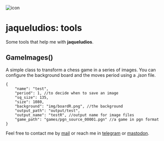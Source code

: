 ![icon](https://gitlab.com/azarte/jaqueludios/-/raw/themoststable/public/assets/img/logo_64.png)
# jaqueludios: tools

Some tools that help me with **jaqueludios**.  

## GameImages()

A simple class to transform a chess game in a series of images. You can configure the background
board and the moves period using a *.json* file.  

```
{
	"name": "test",
	"period": 1, //to decide when to save an image
	"sq_size": 135,
	"size": 1080,
	"background": "img/boardR.png", //the background
	"output_path": "output/test",
	"output_name": "testR", //output name for image files
	"game_path": "games/pgn_source_00001.pgn" //a game in pgn format
}
```


Feel free to contact me by [mail](mailto:rodrigovalla@protonmail.ch) or reach me in
[telegram](https://t.me/rvalla) or [mastodon](https://fosstodon.org/@rvalla).
